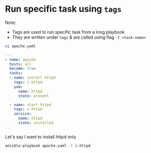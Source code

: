 # Run specific task using `tags`
Note:
* Tags are used to run specific task from a long playbook
* They are written under `tags` & are called using flag `-t <task-name>`

```sh
vi apache.yaml
```
```yaml
---
- name: apache
  hosts: all
  become: true
  tasks:
  - name: install httpd
    tags: i-httpd
    yum: 
      name: httpd
      state: present

  - name: start httpd
    tags: s-httpd
    service: 
      name: httpd
      state: installed
...
```
Let's say I want to install httpd only
```sh
ansible-playbook apache.yaml -t i-httpd
```
